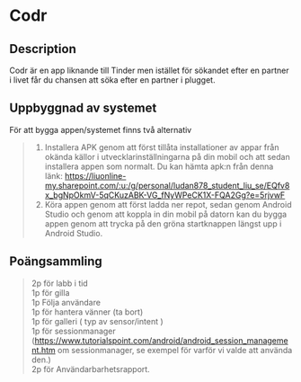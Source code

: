 # Codr

## Description
Codr är en app liknande till Tinder men istället för sökandet efter en partner i livet får du chansen att söka efter en partner i plugget. 

## Uppbyggnad av systemet
För att bygga appen/systemet finns två alternativ
> 1. Installera APK genom att först tillåta installationer av appar från okända källor i utvecklarinställningarna på din mobil och att sedan installera appen som normalt. Du kan hämta apk:n från denna länk: https://liuonline-my.sharepoint.com/:u:/g/personal/ludan878_student_liu_se/EQfv8x_bgNpOkmV-5qCKuzABK-VG_fNyWPeCK1X-FQA2Gg?e=5rjvwF 
> 2. Köra appen genom att först ladda ner repot, sedan genom Android Studio och genom att koppla in din mobil på datorn kan du bygga appen genom att trycka på den gröna startknappen längst upp i Android Studio. 

## Poängsammling
> 2p för labb i tid <br/>
> 1p för gilla <br/>
> 1p Följa användare <br/>
> 1p för hantera vänner (ta bort) <br/>
> 1p för galleri ( typ av sensor/intent ) <br/>
> 1p för sessionmanager (https://www.tutorialspoint.com/android/android_session_management.htm om sessionmanager, se exempel för varför vi valde att      använda den.) <br/>
> 2p för Användarbarhetsrapport.  <br/>
